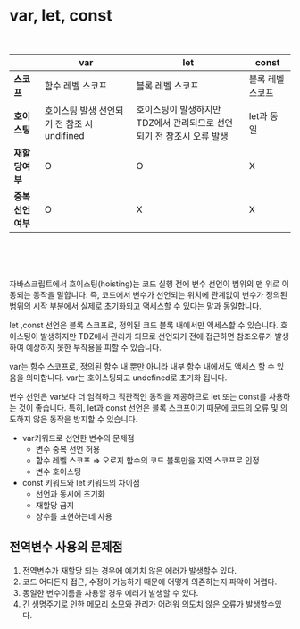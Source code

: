 # var, let, const

 <br>

|                  | **var**                                     | **let**                                                               | **const**        |
| ---------------- | ------------------------------------------- | --------------------------------------------------------------------- | ---------------- |
| **스코프**       | 함수 레벨 스코프                            | 블록 레벨 스코프                                                      | 블록 레벨 스코프 |
| **호이스팅**     | 호이스팅 발생 선언되기 전 참조 시 undifined | 호이스팅이 발생하지만 TDZ에서 관리되므로 선언되기 전 참조시 오류 발생 | let과 동일       |
| **재할당여부**   | O                                           | O                                                                     | X                |
| **중복선언여부** | O                                           | X                                                                     | X                |

 <br>
 <br>
 <br>

자바스크립트에서 호이스팅(hoisting)는 코드 실행 전에 변수 선언이 범위의 맨 위로 이동되는 동작을 말합니다.
즉, 코드에서 변수가 선언되는 위치에 관계없이 변수가 정의된 범위의 시작 부분에서 실제로 초기화되고 액세스할 수 있다는 말과 동일합니다.

let ,const 선언은 블록 스코프로, 정의된 코드 블록 내에서만 액세스할 수 있습니다.
호이스팅이 발생하지만 TDZ에서 관리가 되므로 선언되기 전에 접근하면 참조오류가 발생하여 예상하지 못한 부작용을 피할 수 있습니다.

var는 함수 스코프로, 정의된 함수 내 뿐만 아니라 내부 함수 내에서도 액세스 할 수 있음을 의미합니다.
var는 호이스팅되고 undefined로 초기화 됩니다.

변수 선언은 var보다 더 엄격하고 직관적인 동작을 제공하므로 let 또는 const를 사용하는 것이 좋습니다.
특히, let과 const 선언은 블록 스코프이기 때문에 코드의 오류 및 의도하지 않은 동작을 방지할 수 있습니다.

- var키워드로 선언한 변수의 문제점
  - 변수 중복 선언 허용
  - 함수 레벨 스코프 ⇒ 오로지 함수의 코드 블록만을 지역 스코프로 인정
  - 변수 호이스팅
- const 키워드와 let 키워드의 차이점
  - 선언과 동시에 초기화
  - 재할당 금지
  - 상수를 표현하는데 사용

## 전역변수 사용의 문제점

1. 전역변수가 재할당 되는 경우에 예기치 않은 에러가 발생할수 있다.
2. 코드 어디든지 접근, 수정이 가능하기 때문에 어떻게 의존하는지 파악이 어렵다.
3. 동일한 변수이름을 사용할 경우 에러가 발생할 수 있다.
4. 긴 생명주기로 인한 메모리 소모와 관리가 어려워 의도치 않은 오류가 발생할수있다.
